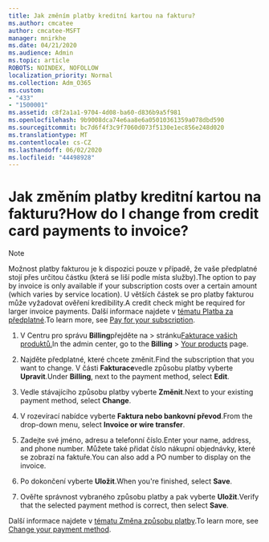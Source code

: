 ```yaml
---
title: Jak změním platby kreditní kartou na fakturu?
ms.author: cmcatee
author: cmcatee-MSFT
manager: mnirkhe
ms.date: 04/21/2020
ms.audience: Admin
ms.topic: article
ROBOTS: NOINDEX, NOFOLLOW
localization_priority: Normal
ms.collection: Adm_O365
ms.custom:
- "433"
- "1500001"
ms.assetid: c8f2a1a1-9704-4d08-ba60-d836b9a5f981
ms.openlocfilehash: 9b9008dca74e6aa8e6a05010361359a078dbd590
ms.sourcegitcommit: bc7d6f4f3c9f7060d073f5130e1ec856e248d020
ms.translationtype: MT
ms.contentlocale: cs-CZ
ms.lasthandoff: 06/02/2020
ms.locfileid: "44498928"
---
```

# <a name="how-do-i-change-from-credit-card-payments-to-invoice"></a><span data-ttu-id="9e29c-102">Jak změním platby kreditní kartou na fakturu?</span><span class="sxs-lookup"><span data-stu-id="9e29c-102">How do I change from credit card payments to invoice?</span></span>

> [!NOTE]
> <span data-ttu-id="9e29c-103">Možnost platby fakturou je k dispozici pouze v případě, že vaše předplatné stojí přes určitou částku (která se liší podle místa služby).</span><span class="sxs-lookup"><span data-stu-id="9e29c-103">The option to pay by invoice is only available if your subscription costs over a certain amount (which varies by service location).</span></span> <span data-ttu-id="9e29c-104">U větších částek se pro platby fakturou může vyžadovat ověření kredibility.</span><span class="sxs-lookup"><span data-stu-id="9e29c-104">A credit check might be required for larger invoice payments.</span></span> <span data-ttu-id="9e29c-105">Další informace najdete v [tématu Platba za předplatné](https://docs.microsoft.com/microsoft-365/commerce/billing-and-payments/pay-for-your-subscription).</span><span class="sxs-lookup"><span data-stu-id="9e29c-105">To learn more, see [Pay for your subscription](https://docs.microsoft.com/microsoft-365/commerce/billing-and-payments/pay-for-your-subscription).</span></span>

1. <span data-ttu-id="9e29c-106">V Centru pro správu **Billing**přejděte na  >  stránku[Fakturace vašich produktů.](https://go.microsoft.com/fwlink/p/?linkid=842054)</span><span class="sxs-lookup"><span data-stu-id="9e29c-106">In the admin center, go to the **Billing** > [Your products](https://go.microsoft.com/fwlink/p/?linkid=842054) page.</span></span>

2. <span data-ttu-id="9e29c-107">Najděte předplatné, které chcete změnit.</span><span class="sxs-lookup"><span data-stu-id="9e29c-107">Find the subscription that you want to change.</span></span> <span data-ttu-id="9e29c-108">V části **Fakturace**vedle způsobu platby vyberte **Upravit**.</span><span class="sxs-lookup"><span data-stu-id="9e29c-108">Under **Billing**, next to the payment method, select **Edit**.</span></span>

3. <span data-ttu-id="9e29c-109">Vedle stávajícího způsobu platby vyberte **Změnit**.</span><span class="sxs-lookup"><span data-stu-id="9e29c-109">Next to your existing payment method, select **Change**.</span></span>

4. <span data-ttu-id="9e29c-110">V rozevírací nabídce vyberte **Faktura nebo bankovní převod**.</span><span class="sxs-lookup"><span data-stu-id="9e29c-110">From the drop-down menu, select **Invoice or wire transfer**.</span></span>

5. <span data-ttu-id="9e29c-111">Zadejte své jméno, adresu a telefonní číslo.</span><span class="sxs-lookup"><span data-stu-id="9e29c-111">Enter your name, address, and phone number.</span></span> <span data-ttu-id="9e29c-112">Můžete také přidat číslo nákupní objednávky, které se zobrazí na faktuře.</span><span class="sxs-lookup"><span data-stu-id="9e29c-112">You can also add a PO number to display on the invoice.</span></span>

6. <span data-ttu-id="9e29c-113">Po dokončení vyberte **Uložit**.</span><span class="sxs-lookup"><span data-stu-id="9e29c-113">When you're finished, select **Save**.</span></span>

7. <span data-ttu-id="9e29c-114">Ověřte správnost vybraného způsobu platby a pak vyberte **Uložit**.</span><span class="sxs-lookup"><span data-stu-id="9e29c-114">Verify that the selected payment method is correct, then select **Save**.</span></span>

<span data-ttu-id="9e29c-115">Další informace najdete v [tématu Změna způsobu platby](https://docs.microsoft.com/microsoft-365/commerce/billing-and-payments/change-payment-method).</span><span class="sxs-lookup"><span data-stu-id="9e29c-115">To learn more, see [Change your payment method](https://docs.microsoft.com/microsoft-365/commerce/billing-and-payments/change-payment-method).</span></span>